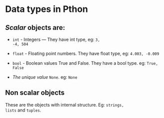 # Data types in Pthon

## *Scalar* objects are:

- <code>int</code> - Integers — They have int type, eg: <code>3, -4, 504</code>

- <code>float</code> - Floating point numbers. They have float type, eg: <code>4.003, -0.009</code>

- <code>bool</code> - Boolean values True and False. They have a bool type. eg: <code>True, False</code>

- _The unique value_ <code>None</code>. eg: <code>None</code>

## Non scalar objects

These are the objects with internal structure. Eg: <code>strings, lists</code> and <code>tuples</code>.



